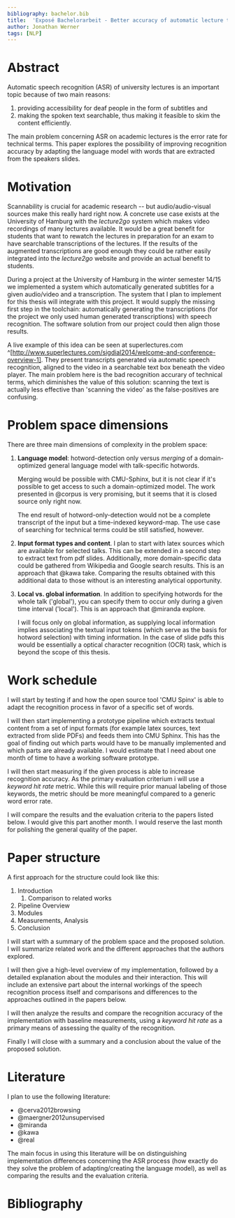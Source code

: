 ```yaml
---
bibliography: bachelor.bib
title:  'Exposé Bachelorarbeit - Better accuracy of automatic lecture transcriptions by using context information from slide contents'
author: Jonathan Werner
tags: [NLP]
---
```

# Abstract
Automatic speech recognition (ASR) of university lectures is an important topic because of two main reasons:
1) providing accessibility for deaf people in the form of subtitles and
2) making the spoken text searchable, thus making it feasible to skim the content efficiently.

The main problem concerning ASR on academic lectures is the error rate for technical terms.
This paper explores the possibility of improving recognition accuracy by adapting the language model with words that are extracted from the speakers slides.

# Motivation
Scannability is crucial for academic research -- but audio/audio-visual sources make this really hard right now.
A concrete use case exists at the University of Hamburg with the *lecture2go* system which makes video recordings of many lectures available.
It would be a great benefit for students that want to rewatch the lectures in preparation for an exam to have searchable transcriptions of the lectures. If the results of the augmented transcriptions are good enough they could be rather easily integrated into the *lecture2go* website and provide an actual benefit to students.

During a project at the University of Hamburg in the winter semester 14/15 we implemented a system which automatically generated subtitles for a given audio/video and a transcription.
The system that I plan to implement for this thesis will integrate with this project.
It would supply the missing first step in the toolchain: automatically generating the transcriptions (for the project we only used human generated transcriptions) with speech recognition. The software solution from our project could then align those results. 

A live example of this idea can be seen at superlectures.com ^[http://www.superlectures.com/sigdial2014/welcome-and-conference-overview-1]. They present transcripts generated via automatic speech recognition, aligned to the video in a searchable text box beneath the video player. The main problem here is the bad recognition accurary of technical terms, which diminishes the value of this solution: scanning the text is actually less effective than 'scanning the video' as the false-positives are confusing.

# Problem space dimensions

There are three main dimensions of complexity in the problem space:

1. **Language model**: hotword-detection only versus *merging* of a domain-optimized general language model with talk-specific hotwords. 

    Merging would be possible with CMU-Sphinx, but it is not clear if it's possible to get access to such a domain-optimized model. The work presented in @corpus is very promising, but it seems that it is closed source only right now. 

    The end result of hotword-only-detection would not be a complete transcript of the input but a time-indexed keyword-map. The use case of searching for technical terms could be still satisfied, however.

2. **Input format types and content**. I plan to start with latex sources which are available for selected talks. This can be extended in a second step to extract text from pdf slides. Additionally, more domain-specific data could be gathered from Wikipedia and Google search results. This is an approach that @kawa take. Comparing the results obtained with this additional data to those without is an interesting analytical opportunity. 

3. **Local vs. global information**. In addition to specifying hotwords for the whole talk ('global'), you can specify them to occur only during a given time interval ('local'). This is an approach that @miranda explore. 

    I will focus only on global information, as supplying local information implies associating the textual input tokens (which serve as the basis for hotword selection) with timing information. In the case of slide pdfs this would be essentially a optical character recognition (OCR) task, which is beyond the scope of this thesis.

# Work schedule
I will start by testing if and how the open source tool 'CMU Spinx' is able to adapt the recognition process in favor of a specific set of words.

I will then start implementing a prototype pipeline which extracts textual content from a set of input formats (for example latex sources, text extracted from slide PDFs) and feeds them into CMU Sphinx.
This has the goal of finding out which parts would have to be manually implemented and which parts are already available. I would estimate that I need about one month of time to have a working software prototype.

I will then start measuring if the given process is able to increase recognition accuracy. As the primary evaluation criterium i will use a *keyword hit rate* metric. While this will require prior manual labeling of those keywords, the metric should be more meaningful compared to a generic word error rate.

I will compare the results and the evaluation criteria to the papers listed below. I would give this part another month. I would reserve the last month for polishing the general quality of the paper.


# Paper structure
A first approach for the structure could look like this:

1. Introduction
    1. Comparison to related works
2. Pipeline Overview
3. Modules
4. Measurements, Analysis
5. Conclusion

I will start with a summary of the problem space and the proposed solution. I will summarize related work and the different approaches that the authors explored.

I will then give a high-level overview of my implementation, followed by a detailed explanation about the modules and their interaction. This will include an extensive part about the internal workings of the speech recognition process itself and comparisons and differences to the approaches outlined in the papers below.

I will then analyze the results and compare the recognition accuracy of the implementation with baseline measurements, using a *keyword hit rate* as a primary means of assessing the quality of the recognition.

Finally I will close with a summary and a conclusion about the value of the proposed solution.

# Literature
I plan to use the following literature:

- @cerva2012browsing
- @maergner2012unsupervised
- @miranda
- @kawa
- @real

The main focus in using this literature will be on distinguishing implementation differences concerning the ASR process (how exactly do they solve the problem of adapting/creating the language model), as well as comparing the results and the evaluation criteria.

# Bibliography
